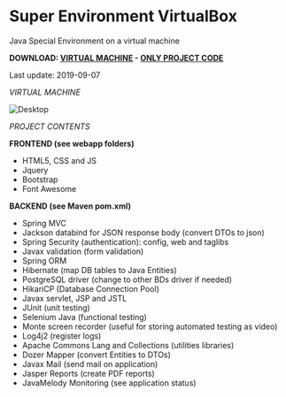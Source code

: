 # Super Environment VirtualBox
Java Special Environment on a virtual machine

**DOWNLOAD: [VIRTUAL MACHINE](https://github.com/Virtual-Machines/Super-Environment-VirtualBox/releases/download/latest/DavidSuperEnvironment.ova) - [ONLY PROJECT CODE](https://github.com/Virtual-Machines/Super-Environment-VirtualBox/archive/master.zip)**

Last update: 2019-09-07

*VIRTUAL MACHINE*

![Desktop](https://raw.githubusercontent.com/Virtual-Machines/Super-Environment-VirtualBox/master/desktop.png)


*PROJECT CONTENTS*

**FRONTEND (see webapp folders)**
- HTML5, CSS and JS
- Jquery
- Bootstrap
- Font Awesome

**BACKEND (see Maven pom.xml)**
- Spring MVC
- Jackson databind for JSON response body (convert DTOs to json)
- Spring Security (authentication): config, web and taglibs
- Javax validation (form validation)
- Spring ORM
- Hibernate (map DB tables to Java Entities)
- PostgreSQL driver (change to other BDs driver if needed)
- HikariCP (Database Connection Pool)
- Javax servlet, JSP and JSTL
- JUnit (unit testing)
- Selenium Java (functional testing)
- Monte screen recorder (useful for storing automated testing as video)
- Log4j2 (register logs)
- Apache Commons Lang and Collections (utilities libraries)
- Dozer Mapper (convert Entities to DTOs)
- Javax Mail (send mail on application)
- Jasper Reports (create PDF reports)
- JavaMelody Monitoring (see application status)
